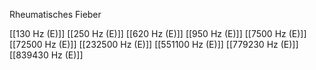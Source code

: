 Rheumatisches Fieber

[[130 Hz (E)]]
[[250 Hz (E)]]
[[620 Hz (E)]]
[[950 Hz (E)]]
[[7500 Hz (E)]]
[[72500 Hz (E)]]
[[232500 Hz (E)]]
[[551100 Hz (E)]]
[[779230 Hz (E)]]
[[839430 Hz (E)]]